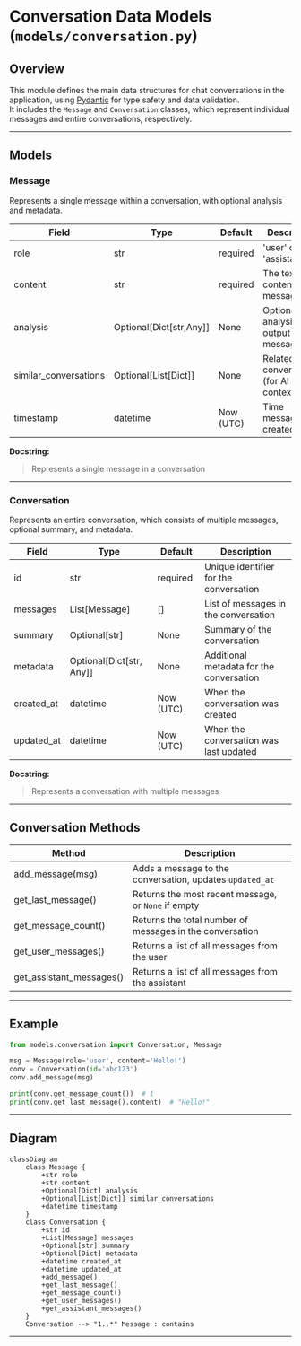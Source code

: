 # Conversation Data Models (`models/conversation.py`)

## Overview

This module defines the main data structures for chat conversations in the application, using [Pydantic](https://docs.pydantic.dev/latest/) for type safety and data validation.  
It includes the `Message` and `Conversation` classes, which represent individual messages and entire conversations, respectively.

---

## Models

### Message

Represents a single message within a conversation, with optional analysis and metadata.

| Field                  | Type                  | Default                | Description                              |
|------------------------|-----------------------|------------------------|------------------------------------------|
| role                   | str                   | required               | 'user' or 'assistant'                    |
| content                | str                   | required               | The text content of the message          |
| analysis               | Optional[Dict[str,Any]]| None                   | Optional analysis output for this message|
| similar_conversations  | Optional[List[Dict]]  | None                   | Related conversations (for AI context)   |
| timestamp              | datetime              | Now (UTC)              | Time message was created                 |

**Docstring:**  
> Represents a single message in a conversation

---

### Conversation

Represents an entire conversation, which consists of multiple messages, optional summary, and metadata.

| Field        | Type                      | Default                | Description                                      |
|--------------|---------------------------|------------------------|--------------------------------------------------|
| id           | str                       | required               | Unique identifier for the conversation           |
| messages     | List[Message]             | []                     | List of messages in the conversation             |
| summary      | Optional[str]             | None                   | Summary of the conversation                      |
| metadata     | Optional[Dict[str, Any]]  | None                   | Additional metadata for the conversation         |
| created_at   | datetime                  | Now (UTC)              | When the conversation was created                |
| updated_at   | datetime                  | Now (UTC)              | When the conversation was last updated           |

**Docstring:**  
> Represents a conversation with multiple messages

---

## Conversation Methods

| Method                 | Description                                                         |
|------------------------|---------------------------------------------------------------------|
| add_message(msg)       | Adds a message to the conversation, updates `updated_at`            |
| get_last_message()     | Returns the most recent message, or `None` if empty                 |
| get_message_count()    | Returns the total number of messages in the conversation            |
| get_user_messages()    | Returns a list of all messages from the user                        |
| get_assistant_messages()| Returns a list of all messages from the assistant                  |

---

## Example

```python
from models.conversation import Conversation, Message

msg = Message(role='user', content='Hello!')
conv = Conversation(id='abc123')
conv.add_message(msg)

print(conv.get_message_count())  # 1
print(conv.get_last_message().content)  # "Hello!"
```

---

## Diagram

```mermaid
classDiagram
    class Message {
        +str role
        +str content
        +Optional[Dict] analysis
        +Optional[List[Dict]] similar_conversations
        +datetime timestamp
    }
    class Conversation {
        +str id
        +List[Message] messages
        +Optional[str] summary
        +Optional[Dict] metadata
        +datetime created_at
        +datetime updated_at
        +add_message()
        +get_last_message()
        +get_message_count()
        +get_user_messages()
        +get_assistant_messages()
    }
    Conversation --> "1..*" Message : contains
```

---


